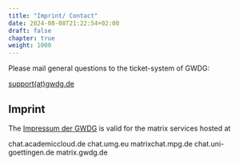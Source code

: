 ```yaml
---
title: "Imprint/ Contact"
date: 2024-08-08T21:22:54+02:00
draft: false
chapter: true
weight: 1000
---
```


Please mail general questions to the ticket-system of GWDG:

<a href="mailto:support@gwdg.de">support(at)gwdg.de</a>

## Imprint

The [Impressum der GWDG](https://gwdg.de/impressum/) is valid for the matrix services hosted at 

chat.academiccloud.de
chat.umg.eu
matrixchat.mpg.de
chat.uni-goettingen.de
matrix.gwdg.de

